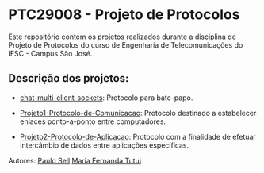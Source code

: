 # PTC29008 - Projeto de Protocolos

Este repositório contém os projetos realizados durante a disciplina de Projeto de Protocolos do curso de Engenharia de Telecomunicações do IFSC - Campus São José.

## Descrição dos projetos:

* [chat-multi-client-sockets](https://github.com/mftutui/PTC29008/tree/master/chat-multi-client-sockets): Protocolo para bate-papo.

* [Projeto1-Protocolo-de-Comunicacao](https://github.com/mftutui/PTC29008/tree/master/Projeto1-Protocolo-de-Comunicacao): Protocolo destinado a estabelecer enlaces ponto-a-ponto entre computadores.

* [Projeto2-Protocolo-de-Aplicacao](https://github.com/mftutui/PTC29008/tree/master/Projeto2-Protocolo-de-Aplicacao): Protocolo com a finalidade de efetuar intercâmbio de dados entre aplicações específicas.

Autores: [Paulo Sell](https://github.com/paulosell) [Maria Fernanda Tutui](https://github.com/mftutui)
